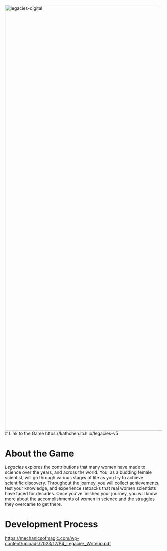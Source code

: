 <img width="1369" alt="legacies-digital" src="https://github.com/katchen1/Legacies/assets/59420335/0e875c44-e420-4726-82de-5c1aa3841e0e">
# Link to the Game
https://kathchen.itch.io/legacies-v5

# About the Game
_Legacies_ explores the contributions that many women have made to science over the years, and across the world.
You, as a budding female scientist, will go through various stages of life as you try to achieve scientific discovery. Throughout the
journey, you will collect achievements, test your knowledge, and experience setbacks that real women scientists have faced for
decades. Once you've finished your journey, you will know more about the accomplishments of women in science and the struggles
they overcame to get there.

# Development Process
https://mechanicsofmagic.com/wp-content/uploads/2023/12/P4_Legacies_Writeup.pdf
